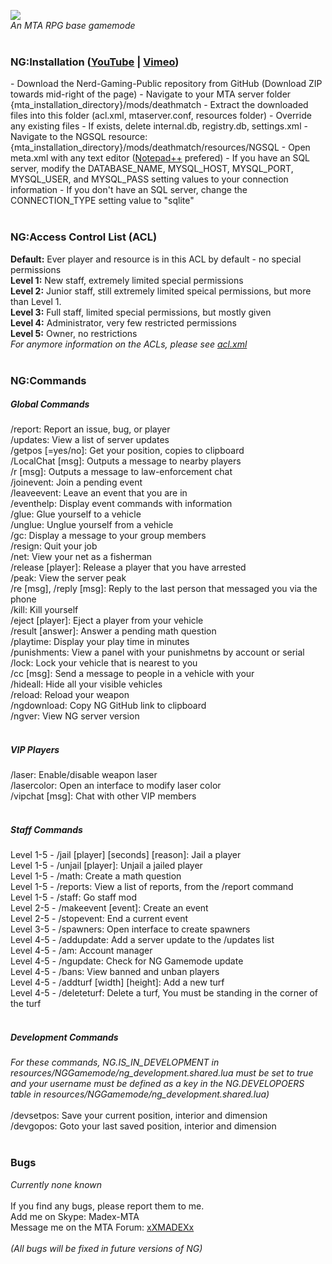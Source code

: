 <img src='http://i60.tinypic.com/2jw7cn.png' /><br />
<i>An MTA RPG base gamemode</i>
<br/>
<br />
<h3>NG:Installation (<a href='https://www.youtube.com/watch?v=_959whBQcdI' target=_blank>YouTube</a> | <a href='https://vimeo.com/131475853' target=_blank>Vimeo</a>)</h3>
	- Download the Nerd-Gaming-Public repository from GitHub (Download ZIP towards mid-right of the page)
	- Navigate to your  MTA server folder {mta_installation_directory}/mods/deathmatch
	- Extract the downloaded files into this folder (acl.xml, mtaserver.conf, resources folder)
	- Override any existing files
	- If exists, delete internal.db, registry.db, settings.xml 
	- Navigate to the NGSQL resource: {mta_installation_directory}/mods/deathmatch/resources/NGSQL
	- Open meta.xml with any text editor (<a href='http://notepad-plus-plus.org/'>Notepad++</a> prefered)
	- If you have an SQL server, modify the DATABASE_NAME, MYSQL_HOST, MYSQL_PORT, MYSQL_USER, and MYSQL_PASS setting values to your connection information
	- If you don't have an SQL server, change the CONNECTION_TYPE setting value to "sqlite"
<br/><br />
<h3>NG:Access Control List (ACL)</h3>
<strong>Default:</strong> Ever player and resource is in this ACL by default - no special permissions<br />
<strong>Level 1:</strong> New staff, extremely limited special permissions<br />
<strong>Level 2:</strong> Junior staff, still extremely limited speical permissions, but more than Level 1.<br />
<strong>Level 3:</strong> Full staff, limited special permissions, but mostly given<br />
<strong>Level 4:</strong> Administrator, very few restricted permissions<br />
<strong>Level 5:</strong> Owner, no restrictions <br />
<i>For anymore information on the ACLs, please see <a href='https://github.com/braydondavis/Nerd-Gaming-Public/edit/master/acl.xml'>acl.xml</a></i>
<br /><br />
<h3>NG:Commands</h3>
<h5>Global Commands</h5>
/report: Report an issue, bug, or player <br />
/updates: View a list of server updates <br />
/getpos [=yes/no]: Get your position, copies to clipboard<br />
/LocalChat [msg]: Outputs a message to nearby players<br />
/r [msg]: Outputs a message to law-enforcement chat<br />
/joinevent: Join a pending event<br />
/leaveevent: Leave an event that you are in<br />
/eventhelp: Display event commands with information<br />
/glue: Glue yourself to a vehicle<br />
/unglue: Unglue yourself from a vehicle<br />
/gc: Display a message to your group members<br />
/resign: Quit your job<br />
/net: View your net as a fisherman<br />
/release [player]: Release a player that you have arrested<br />
/peak: View the server peak<br />
/re [msg], /reply [msg]: Reply to the last person that messaged you via the phone<br />
/kill: Kill yourself<br />
/eject [player]: Eject a player from your vehicle<br />
/result [answer]: Answer a pending math question<br />
/playtime: Display your play time in minutes<br />
/punishments: View a panel with your punishmetns by account or serial<br />
/lock: Lock your vehicle that is nearest to you<br />
/cc [msg]: Send a message to people in a vehicle with your<br />
/hideall: Hide all your visible vehicles<br />
/reload: Reload your weapon<br />
/ngdownload: Copy NG GitHub link to clipboard<br />
/ngver: View NG server version<br />
<br />
<h5>VIP Players</h5>
/laser: Enable/disable weapon laser<br />
/lasercolor: Open an interface to modify laser color<br />
/vipchat [msg]: Chat with other VIP members<br />
<br />
<h5>Staff Commands</h5>
Level 1-5 - /jail [player] [seconds] [reason]: Jail a player<br />
Level 1-5 - /unjail [player]: Unjail a jailed player<br />
Level 1-5 - /math: Create a math question<br />
Level 1-5 - /reports: View a list of reports, from the /report command<br />
Level 1-5 - /staff: Go staff mod<br />
Level 2-5 - /makeevent [event]: Create an event<br />
Level 2-5 - /stopevent: End a current event<br />
Level 3-5 - /spawners: Open interface to create spawners<br />
Level 4-5 - /addupdate: Add a server update to the /updates list <br />
Level 4-5 - /am: Account manager<br />
Level 4-5 - /ngupdate: Check for NG Gamemode update<br />
Level 4-5 - /bans: View banned and unban players<br />
Level 4-5 - /addturf [width] [height]: Add a new turf <br />
Level 4-5 - /deleteturf: Delete a turf, You must be standing in the corner of the turf <br />
<br />
<h5>Development Commands</h5>
<em>For these commands, NG.IS_IN_DEVELOPMENT in resources/NGGamemode/ng_development.shared.lua must be set to true and your username must be defined as a key in the NG.DEVELOPOERS table in resources/NGGamemode/ng_development.shared.lua)</em><br/>
<br />
/devsetpos: Save your current position, interior and dimension <br/>
/devgopos: Goto your last saved position, interior and dimension <br />
<br/>
<h3>Bugs</h3>
<em>Currently none known</em>
<br /><br />
If you find any bugs, please report them to me.<br />
Add me on Skype: Madex-MTA<br />
Message me on the MTA Forum: <a href='http://forum.mtasa.com/memberlist.php?mode=viewprofile&u=65297'>xXMADEXx</a>
<br />
<br />
<i>(All bugs will be fixed in future versions of NG)</i>
